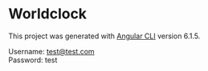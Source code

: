 # Worldclock

This project was generated with [Angular CLI](https://github.com/angular/angular-cli) version 6.1.5.

Username: test@test.com <br>
Password: test




